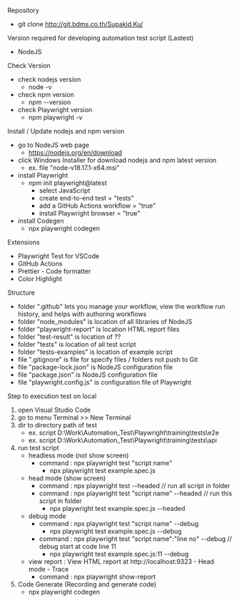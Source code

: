 Repository 
  - git clone http://git.bdms.co.th/Supakid.Ku/

Version required for developing automation test script (Lastest)

- NodeJS

Check Version
- check nodejs version
    - node -v
- check npm version
	- npm --version
- check Playwright version
    - npm playwright -v

Install / Update nodejs and npm version

- go to NodeJS web page
	- https://nodejs.org/en/download
- click Windows Installer for download nodejs and npm latest version
	- ex. file "node-v18.17.1-x64.msi"
- install Playwright
    - npm init playwright@latest
        - select JavaScript
        - create end-to-end test = "tests"
        - add a GitHub Actions workflow = "true"
        - install Playwright browser = "true"
- install Codegen
    - npx playwright codegen

Extensions

- Playwright Test for VSCode
- GitHub Actions
- Prettier - Code formatter
- Color Highlight

Structure

- folder ".github" lets you manage your workflow, view the workflow run history, and helps with authoring workflows
- folder "node_modules" is location of all libraries of NodeJS
- folder "playwright-report" is location HTML report files
- folder "test-result" is location of ??
- folder "tests" is location of all test script
- folder "tests-examples" is location of example script
- file ".gitignore" is file for specify files / folders not push to Git
- file "package-lock.json" is NodeJS configuration file
- file "package.json" is NodeJS configuration file
- file "playwright.config.js" is configuration file of Playwright


Step to execution test on local

1. open Visual Studio Code
2. go to menu Terminal >> New Terminal
3. dir to directory path of test
    - ex. script D:\Work\Automation_Test\Playwright\training\tests\e2e
    - ex. script D:\Work\Automation_Test\Playwright\training\tests\api
3. run test script
    - headless mode (not show screen)
        - command : npx playwright test "script name"
            - npx playwright test example.spec.js
    - head mode (show screen)
        - command : npx playwright test --headed                    // run all script in folder
        - command : npx playwright test "script name" --headed      // run this script in folder
            - npx playwright test example.spec.js --headed
    - debug mode
        - command : npx playwright test "script name" --debug
            - npx playwright test example.spec.js --debug
        - command : npx playwright test "script name":"line no" --debug    // debug start at code line 11
            - npx playwright test example.spec.js:11 --debug
    - view report : View HTML report at http://localhost:9323
            - Head mode
            - Trace 
        - command : npx playwright show-report
4. Code Generate (Recording and generate code)
    - npx playwright codegen
